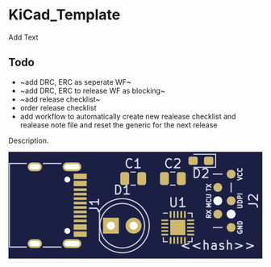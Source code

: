 # KiCad_Template

Add Text

## Todo

* ~add DRC, ERC as seperate WF~ 
* ~add DRC, ERC to release WF as blocking~
* ~add release checklist~
* order release checklist
* add workflow to automatically create new realease checklist and realease note file and reset the generic for the next release

Description. 

![PCB Top design](Fabrication/PCB/blue/design-top.png)
